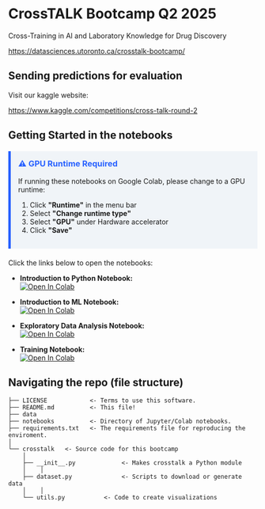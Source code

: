 # CrossTALK Bootcamp Q2 2025

Cross-Training in AI and Laboratory Knowledge for Drug Discovery

https://datasciences.utoronto.ca/crosstalk-bootcamp/

## Sending predictions for evaluation

Visit our kaggle website:

https://www.kaggle.com/competitions/cross-talk-round-2

## Getting Started in the notebooks

<div style="background-color: #f0f4f8; border-left: 5px solid #2962ff; padding: 15px; margin: 20px 0;">
  <h3 style="color: #2962ff; margin-top: 0;">⚠️ GPU Runtime Required</h3>
  <p>If running these notebooks on Google Colab, please change to a GPU runtime:</p>
  <ol>
    <li>Click <b>"Runtime"</b> in the menu bar</li>
    <li>Select <b>"Change runtime type"</b></li>
    <li>Select <b>"GPU"</b> under Hardware accelerator</li>
    <li>Click <b>"Save"</b></li>
  </ol>
</div>

Click the links below to open the notebooks:

- **Introduction to Python Notebook:**  
  [![Open In Colab](https://colab.research.google.com/assets/colab-badge.svg)](https://colab.research.google.com/github/cottascience/crosstalk-q1-2025/blob/main/notebooks/0_CROSSTALK_Python.ipynb)

- **Introduction to ML Notebook:**  
  [![Open In Colab](https://colab.research.google.com/assets/colab-badge.svg)](https://colab.research.google.com/github/cottascience/crosstalk-q1-2025/blob/main/notebooks/0.1_CROSSTALK_IntroML.ipynb)

- **Exploratory Data Analysis Notebook:**  
  [![Open In Colab](https://colab.research.google.com/assets/colab-badge.svg)](https://colab.research.google.com/github/cottascience/crosstalk-q1-2025/blob/main/CROSSTALK_EDA.ipynb)

- **Training Notebook:**  
  [![Open In Colab](https://colab.research.google.com/assets/colab-badge.svg)](https://colab.research.google.com/github/cottascience/crosstalk-q1-2025/blob/main/CROSSTALK_TRAIN.ipynb)

## Navigating the repo (file structure)

```
├── LICENSE            <- Terms to use this software.
├── README.md          <- This file!
├── data
├── notebooks          <- Directory of Jupyter/Colab notebooks.
├── requirements.txt   <- The requirements file for reproducing the enviroment.
│
└── crosstalk   <- Source code for this bootcamp
    │
    ├── __init__.py             <- Makes crosstalk a Python module
    │    │
    ├── dataset.py              <- Scripts to download or generate data
    │    │
    └── utils.py           <- Code to create visualizations
```
